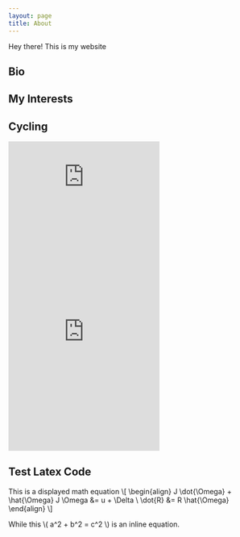 ```yaml
---
layout: page
title: About
---
```


<p class="message">
  Hey there! This is my website
</p>

## Bio

## My Interests

## Cycling

<iframe height='160' width='300' frameborder='0' allowtransparency='true' scrolling='no' src='https://www.strava.com/athletes/3370565/activity-summary/65ae1f44ec5044eb50ef943950859ecf4d744808'></iframe>

<iframe height='454' width='300' frameborder='0' allowtransparency='true' scrolling='no' src='https://www.strava.com/athletes/3370565/latest-rides/65ae1f44ec5044eb50ef943950859ecf4d744808'></iframe>

## Test Latex Code
This is a displayed math equation
\\[
\begin{align}
	J \dot{\Omega} + \hat{\Omega} J \Omega &= u + \Delta \\
	\dot{R} &= R \hat{\Omega}
\end{align}
\\]

While this \\( a^2 + b^2 = c^2 \\) is an inline equation.